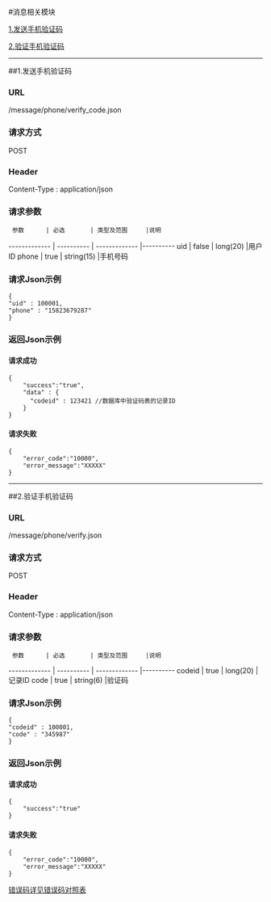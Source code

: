 #消息相关模块

[1.发送手机验证码](#1)

[2.验证手机验证码](#2)

---
##<a id="1">1.发送手机验证码</a>

### URL
/message/phone/verify_code.json

### 请求方式
POST

### Header
Content-Type : application/json

### 请求参数
     参数      | 必选 	    | 类型及范围     |说明
-------------  | ---------- | -------------  |---------- 
uid            | false 	    | long(20)       |用户ID
phone          | true 	    | string(15)     |手机号码

### 请求Json示例
	{       
    "uid" : 100001,
    "phone" : "15823679287"
	}

### 返回Json示例
#### 请求成功
	{
		"success":"true",
		"data" : {
		  "codeid" : 123421 //数据库中验证码表的记录ID  
		}
	}

#### 请求失败
	{
		"error_code":"10000",
		"error_message":"XXXXX"
	}
	
---
##<a id="2">2.验证手机验证码</a>

### URL
/message/phone/verify.json

### 请求方式
POST

### Header
Content-Type : application/json

### 请求参数
     参数      | 必选 	    | 类型及范围     |说明
-------------  | ---------- | -------------  |---------- 
codeid         | true 	    | long(20)       |记录ID
code           | true 	    | string(6)      |验证码

### 请求Json示例
	{       
    "codeid" : 100001,
    "code" : "345987"
	}

### 返回Json示例
#### 请求成功
	{
		"success":"true"
	}

#### 请求失败
	{
		"error_code":"10000",
		"error_message":"XXXXX"
	}
[错误码详见错误码对照表](错误码对照表.md)
